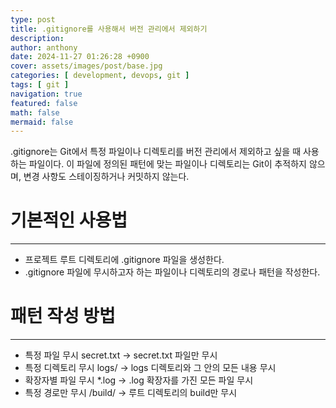 ```yaml
---
type: post
title: .gitignore를 사용해서 버전 관리에서 제외하기
description:
author: anthony
date: 2024-11-27 01:26:28 +0900
cover: assets/images/post/base.jpg
categories: [ development, devops, git ]
tags: [ git ]
navigation: true
featured: false
math: false
mermaid: false
---
```


.gitignore는 Git에서 특정 파일이나 디렉토리를 버전 관리에서 제외하고 싶을 때 사용하는 파일이다. 이 파일에 정의된 패턴에 맞는 파일이나 디렉토리는 Git이
추적하지 않으며, 변경 사항도 스테이징하거나 커밋하지 않는다.

# 기본적인 사용법

---

- 프로젝트 루트 디렉토리에 .gitignore 파일을 생성한다.
- .gitignore 파일에 무시하고자 하는 파일이나 디렉토리의 경로나 패턴을 작성한다.

# 패턴 작성 방법

---

- 특정 파일 무시
    secret.txt -> secret.txt 파일만 무시
- 특정 디렉토리 무시
    logs/ -> logs 디렉토리와 그 안의 모든 내용 무시
- 확장자별 파일 무시
    *.log -> .log 확장자를 가진 모든 파일 무시
- 특정 경로만 무시
    /build/ -> 루트 디렉토리의 build만 무시